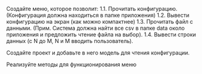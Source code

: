 Создайте меню, которое позволит: 1.1. Прочитать конфигурацию. (Конфигурация должна находиться в папке приложения) 1.2. Вывести конфигурацию на экран (как можно компактнее) 1.3. Прочитать файл с данными. (Прим. Система должна найти все csv в папке data около приложения и предложить чтение файла на выбор). 1.4. Вывести строки данных (с N до M, N и M вводить пользователь).

Создайте проект и добавьте в него модель для чтения конфигурации.

Реализуйте методы для функционирования меню

